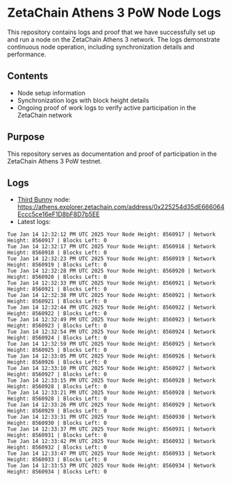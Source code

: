 # ZetaChain Athens 3 PoW Node Logs
This repository contains logs and proof that we have successfully set up and run a node on the ZetaChain Athens 3 network. The logs demonstrate continuous node operation, including synchronization details and performance.

## Contents
- Node setup information
- Synchronization logs with block height details
- Ongoing proof of work logs to verify active participation in the ZetaChain network

## Purpose
This repository serves as documentation and proof of participation in the ZetaChain Athens 3 PoW testnet.

## Logs

- [Third Bunny](https://thirdbunny.xyz/) node: https://athens.explorer.zetachain.com/address/0x225254d35dE666064Eccc5ce16eF1D8bF8D7b5EE
- Latest logs:
```
Tue Jan 14 12:32:12 PM UTC 2025 Your Node Height: 8560917 | Network Height: 8560917 | Blocks Left: 0
Tue Jan 14 12:32:17 PM UTC 2025 Your Node Height: 8560918 | Network Height: 8560918 | Blocks Left: 0
Tue Jan 14 12:32:23 PM UTC 2025 Your Node Height: 8560919 | Network Height: 8560919 | Blocks Left: 0
Tue Jan 14 12:32:28 PM UTC 2025 Your Node Height: 8560920 | Network Height: 8560920 | Blocks Left: 0
Tue Jan 14 12:32:33 PM UTC 2025 Your Node Height: 8560921 | Network Height: 8560921 | Blocks Left: 0
Tue Jan 14 12:32:38 PM UTC 2025 Your Node Height: 8560921 | Network Height: 8560921 | Blocks Left: 0
Tue Jan 14 12:32:44 PM UTC 2025 Your Node Height: 8560922 | Network Height: 8560922 | Blocks Left: 0
Tue Jan 14 12:32:49 PM UTC 2025 Your Node Height: 8560923 | Network Height: 8560923 | Blocks Left: 0
Tue Jan 14 12:32:54 PM UTC 2025 Your Node Height: 8560924 | Network Height: 8560924 | Blocks Left: 0
Tue Jan 14 12:32:59 PM UTC 2025 Your Node Height: 8560925 | Network Height: 8560925 | Blocks Left: 0
Tue Jan 14 12:33:05 PM UTC 2025 Your Node Height: 8560926 | Network Height: 8560926 | Blocks Left: 0
Tue Jan 14 12:33:10 PM UTC 2025 Your Node Height: 8560927 | Network Height: 8560927 | Blocks Left: 0
Tue Jan 14 12:33:15 PM UTC 2025 Your Node Height: 8560928 | Network Height: 8560928 | Blocks Left: 0
Tue Jan 14 12:33:21 PM UTC 2025 Your Node Height: 8560928 | Network Height: 8560928 | Blocks Left: 0
Tue Jan 14 12:33:26 PM UTC 2025 Your Node Height: 8560929 | Network Height: 8560929 | Blocks Left: 0
Tue Jan 14 12:33:31 PM UTC 2025 Your Node Height: 8560930 | Network Height: 8560930 | Blocks Left: 0
Tue Jan 14 12:33:37 PM UTC 2025 Your Node Height: 8560931 | Network Height: 8560931 | Blocks Left: 0
Tue Jan 14 12:33:42 PM UTC 2025 Your Node Height: 8560932 | Network Height: 8560932 | Blocks Left: 0
Tue Jan 14 12:33:47 PM UTC 2025 Your Node Height: 8560933 | Network Height: 8560933 | Blocks Left: 0
Tue Jan 14 12:33:53 PM UTC 2025 Your Node Height: 8560934 | Network Height: 8560934 | Blocks Left: 0
```
